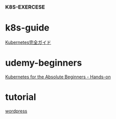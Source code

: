 ### K8S-EXERCESE

# k8s-guide

[Kubernetes完全ガイド](https://www.amazon.co.jp/Kubernetes%E5%AE%8C%E5%85%A8%E3%82%AC%E3%82%A4%E3%83%89-impress-top-gear-%E9%9D%92%E5%B1%B1/dp/4295004804/ref=sr_1_1?adgrpid=68247859826&gclid=Cj0KCQjw3uboBRDCARIsAO2XcYA3ZRuHuDFOCoEZ6lQ0fqSPhI24T6CC6zx_EqYTzfycb_FqTE8AA0caAgxmEALw_wcB&hvadid=341362885913&hvdev=c&hvlocphy=1009304&hvnetw=g&hvpos=1t2&hvqmt=b&hvrand=13105391741655062707&hvtargid=kwd-304662767963&hydadcr=15819_11177362&jp-ad-ap=0&keywords=kubernets&qid=1561987845&s=gateway&sr=8-1)


# udemy-beginners

[Kubernetes for the Absolute Beginners - Hands-on ](https://www.udemy.com/course/learn-kubernetes/)

# tutorial

[wordpress](https://cloud.google.com/kubernetes-engine/docs/tutorials/persistent-disk?hl=ja)
